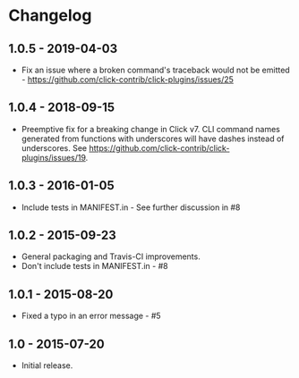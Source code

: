 Changelog
=========

1.0.5 - 2019-04-03
------------------

- Fix an issue where a broken command's traceback would not be emitted - https://github.com/click-contrib/click-plugins/issues/25

1.0.4 - 2018-09-15
------------------

- Preemptive fix for a breaking change in Click v7.  CLI command names generated from functions with underscores will have dashes instead of underscores.  See https://github.com/click-contrib/click-plugins/issues/19.


1.0.3 - 2016-01-05
------------------

- Include tests in MANIFEST.in - See further discussion in #8


1.0.2 - 2015-09-23
------------------

- General packaging and Travis-CI improvements.
- Don't include tests in MANIFEST.in - #8


1.0.1 - 2015-08-20
------------------

- Fixed a typo in an error message - #5


1.0 - 2015-07-20
----------------

- Initial release.
